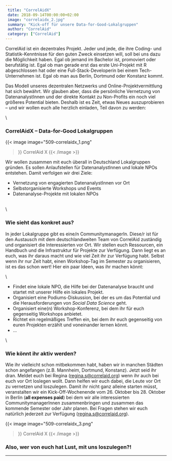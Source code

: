 ```yaml
---
 title: "CorrelAidX"
 date: 2018-09-14T00:00:00+02:00
 image: "correlaidx_2.jpg"
 summary: "Kick-off für unsere Data-for-Good-Lokalgruppen"
 author: "CorrelAid"
 category: ["CorrelAid"]
---
```



CorrelAid ist ein dezentrales Projekt. Jeder und jede, die ihre Coding-
und Statistik-Kenntnisse für den guten Zweck einsetzen will, soll bei
uns dazu die Möglichkeit haben. Egal ob jemand im Bachelor ist,
promoviert oder berufstätig ist. Egal ob man gerade erst das erste
Uni-Projekt mit R abgeschlossen hat oder eine Full-Stack-Developerin bei
einem Tech-Unternehmen ist. Egal ob man aus Berlin, Dortmund oder
Konstanz kommt.

Das Modell unseres dezentralen Netzwerks und Online-Projektvermittlung
hat sich bewährt. Wir glauben aber, dass die persönliche Vernetzung von
DatenanalystInnen und der direkte Kontakt zu Non-Profits ein noch viel
größeres Potential bieten. Deshalb ist es Zeit, etwas Neues
auszuprobieren – und wir wollen euch alle herzlich einladen, Teil davon
zu werden:

\


### **CorrelAidX – Data-for-Good Lokalgruppen**

{{< image 
    image="509-correlaidx_1.png"
>}}
CorrelAid X
{{< /image >}}


Wir wollen zusammen mit euch überall in Deutschland Lokalgruppen
gründen. Es sollen Anlaufstellen für DatenanalystInnen und lokale NPOs
entstehen. Damit verfolgen wir drei Ziele:

-   Vernetzung von engagierten DatenanalystInnen vor Ort
-   Selbstorganisierte Workshops und Events
-   Datenanalyse-Projekte mit lokalen NPOs

\
\


### Wie sieht das konkret aus?

In jeder Lokalgruppe gibt es eine/n CommunitymanagerIn. Diese/r ist für
den Austausch mit dem deutschlandweiten Team von CorrelAid zuständig und
organisiert die Interessierten vor Ort. Wir stellen euch Ressourcen, ein
Handbuch und die Infrastruktur für Projekte zur Verfügung. Dann liegt es
an euch, was ihr daraus macht und wie viel Zeit ihr zur Verfügung habt.
Selbst wenn ihr nur Zeit habt, einen Workshop-Tag im Semester zu
organisieren, ist es das schon wert! Hier ein paar Ideen, was ihr machen
könnt:

\
-   Findet eine lokale NPO, die Hilfe bei der Datenanalyse braucht und
    startet mit unserer Hilfe ein lokales Projekt.
-   Organisiert eine Podiums-Diskussion, bei der es um das Potential und
    die Herausforderungen von *Social Data Science* geht.
-   Organisiert eine(n) Workshop-Konferenz, bei dem ihr für euch
    gegenseitig Workshops anbietet.
-   Richtet ein regelmäßiges Treffen ein, bei dem ihr euch gegenseitig
    von euren Projekten erzählt und voneinander lernen könnt.
-   ...



\
### Wie könnt ihr aktiv werden?

Wie ihr vielleicht schon mitbekommen habt, haben wir in manchen Städten
schon angefangen (z.B. Mannheim, Dortmund, Konstanz). Jetzt seid ihr
dran. Meldet euch bei Regina (regina.s@correlaid.org) wenn ihr auch bei
euch vor Ort loslegen wollt. Dann helfen wir euch dabei, die Leute vor
Ort zu vernetzen und loszulegen. Damit ihr nicht ganz alleine starten
müsst, veranstalten wir ein Kick-Off-Wochenende vom 26. Oktober bis 28.
Oktober in Berlin (**all expenses paid**) bei dem wir alle
interessierten CommunitymanagerInnen zusammenbringen und zusammen das
kommende Semester oder Jahr planen. Bei Fragen stehen wir euch natürlich
jederzeit zur Verfügung (regina.s@correlaid.org).



{{< image 
    image="509-correlaidx_3.png"
>}}
CorrelAid X
{{< /image >}}

### Also, wer von euch hat Lust, mit uns loszulegen?!

------------------------------------------------------------------------


